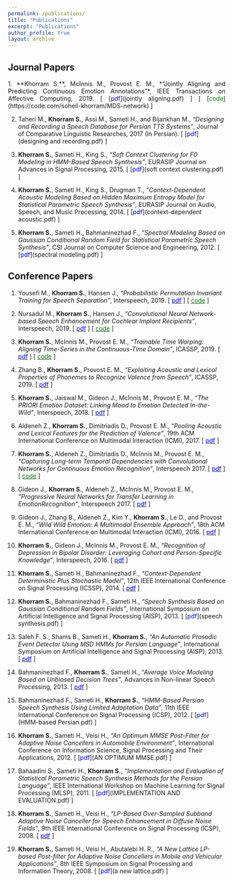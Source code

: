 ```yaml
---
permalink: /publications/
title: "Publications"
excerpt: "Publications"
author_profile: true
layout: archive
---
```


Journal Papers
--------------

<div style="text-align: justify">
1. **Khorram S.**, McInnis M., Provost E. M., *“Jointly Aligning and Predicting Continuous Emotion Annotations”*, IEEE Transactions on Affective Computing, 2019.
[ [<span style="color:blue;">pdf</span>](jointly aligning.pdf) ]
[ [<span style="color:green;">code</span>](https://code.com/soheil-khorram/MDS-network) ]
</div>

2. Taheri M., **Khorram S.**, Assi M., Sameti H., and Bijankhan M., *“Designing and Recording a Speech Database for Persian TTS Systems”*, Journal of Comparative Linguistic Researches, 2017 (In Persian).
[ [<span style="color:blue;">pdf</span>](designing and recording.pdf) ]

3. **Khorram S.**, Sameti H., King S., *“Soft Context Clustering for F0 Modeling in HMM-Based Speech Synthesis”*, EURASIP Journal on Advances in Signal Processing, 2015.
[ [<span style="color:blue;">pdf</span>](soft context clustering.pdf) ]

4. **Khorram S.**, Sameti H., King S., Drugman T., *“Context-Dependent Acoustic Modeling Based on Hidden Maximum Entropy Model for Statistical Parametric Speech Synthesis”*, EURASIP Journal on Audio, Speech, and Music Processing, 2014.
[ [<span style="color:blue;">pdf</span>](context-dependent acoustic.pdf) ]

5. **Khorram S.**, Sameti H., Bahmaninezhad F., *“Spectral Modeling Based on Gaussian Conditional Random Field for Statistical Parametric Speech Synthesis”*, CSI Journal on Computer Science and Engineering, 2012.
[ [<span style="color:blue;">pdf</span>](spectral modeling.pdf) ]

Conference Papers
-----------------

1. Yousefi M., **Khorram S.**, Hansen J., *“Probabilistic Permutation Invariant Training for Speech Separation”*, Interspeech, 2019.
[ [<span style="color:blue;">pdf</span>](Probabilistic_Permutation_Invariant.pdf) ]
[ [<span style="color:green;">code</span>](https://code.com/soheil-khorram/Prob-PIT) ]

2. Nursadul M., **Khorram S.**, Hansen J., *“Convolutional Neural Network-based Speech Enhancement for Cochlear Implant Recipients”*, Interspeech, 2019.
[ [<span style="color:blue;">pdf</span>](convolutional_neural_network_based.pdf) ]
[ [<span style="color:green;">code</span>](https://code.com/soheil-khorram/DNN-based-speech-enhancement) ]

3. **Khorram S.**, McInnis M., Provost E. M., *“Trainable Time Warping: Aligning Time-Series in the Continuous-Time Domain”*, ICASSP, 2019.
[ [<span style="color:blue;">pdf</span>](Trainable_Time_Warping.pdf) ]
[ [<span style="color:green;">code</span>](https://code.com/soheil-khorram/TTW) ]

4. Zhang B., **Khorram S.**, Provost E. M., *“Exploiting Acoustic and Lexical Properties of Phonemes to Recognize Valence from Speech”*, ICASSP, 2019.
[ [<span style="color:blue;">pdf</span>](exploiting_acoustic_and_lexical_properties.pdf) ]

5. **Khorram S.**, Jaiswal M., Gideon J., McInnis M., Provost E. M., *“The PRIORI Emotion Dataset: Linking Mood to Emotion Detected In-the-Wild”*, Interspeech, 2018.
[ [<span style="color:blue;">pdf</span>](BPD_Emotion.pdf) ]

6. Aldeneh Z., **Khorram S.**, Dimitriadis D., Provost E. M., *“Pooling Acoustic and Lexical Features for the Prediction of Valence”*, 19th ACM International Conference on Multimodal Interaction (ICMI), 2017.
[ [<span style="color:blue;">pdf</span>](pooling.pdf) ]

7. **Khorram S.**, Aldeneh Z., Dimitriadis D., McInnis M., Provost E. M., *“Capturing Long-term Temporal Dependencies with Convolutional Networks for Continuous Emotion Recognition”*, Interspeech 2017.
[ [<span style="color:blue;">pdf</span>](capturing-long-term.pdf) ]
[ [<span style="color:green;">code</span>](https://code.com/soheil-khorram/neural-network) ]

8. Gideon J., **Khorram S.**, Aldeneh Z., McInnis M., Provost E. M., *“Progressive Neural Networks for Transfer Learning in EmotionRecognition”*, Interspeech 2017.
[ [<span style="color:blue;">pdf</span>](progressive.pdf) ]

9. Gideon J., Zhang B., Aldeneh Z., Kim Y., **Khorram S.**, Le D., and Provost E. M., *“Wild Wild Emotion: A Multimodal Ensemble Approach”*, 18th ACM International Conference on Multimodal Interaction (ICMI), 2016.
[ [<span style="color:blue;">pdf</span>](wild-wild-emotion.pdf) ]

10. **Khorram S.**, Gideon J., McInnis M., Provost E. M., *“Recognition of Depression in Bipolar Disorder: Leveraging Cohort and Person-Specific Knowledge”*, Interspeech, 2016.
[ [<span style="color:blue;">pdf</span>](depression.pdf) ]

11. **Khorram S.**, Sameti H., Bahmaninezhad F., *“Context-Dependent Deterministic Plus Stochastic Model”*, 12th IEEE International Conference on Signal Processing (ICSSP), 2014.
[ [<span style="color:blue;">pdf</span>](context-dependent.pdf) ]

12. **Khorram S.**, Bahmaninezhad F., Sameti H., *“Speech Synthesis Based on Gaussian Conditional Random Fields”*, International Symposium on Artificial Intelligence and Signal Processing (AISP), 2013.
[ [<span style="color:blue;">pdf</span>](speech synthesis.pdf) ]

13. Saleh F. S., Shams B., Sameti H., **Khorram S.**, *“An Automatic Prosodic Event Detector Using MSD HMMs for Persian Language”*, International Symposium on Artificial Intelligence and Signal Processing (AISP), 2013.
[ [<span style="color:blue;">pdf</span>](an_automatic_prosodic.pdf) ]

14. Bahmaninezhad F., **Khorram S.**, Sameti H., *“Average Voice Modeling Based on Unbiased Decision Trees”*, Advances in Non-linear Speech Processing, 2013.
[ [<span style="color:blue;">pdf</span>](average-voice-modeling.pdf) ]

15. Bahmaninezhad F., Sameti H., **Khorram S.**, *“HMM-Based Persian Speech Synthesis Using Limited Adaptation Data”*, 11th IEEE International Conference on Signal Processing (ICSP), 2012.
[ [<span style="color:blue;">pdf</span>](HMM-based Persian.pdf) ]

16. **Khorram S.**, Sameti H., Veisi H., *“An Optimum MMSE Post-Filter for Adaptive Noise Cancellers in Automobile Environment”*, International Conference on Information Science, Signal Processing and Their Applications, 2012.
[ [<span style="color:blue;">pdf</span>](AN OPTIMUM MMSE.pdf) ]

17. Bahaadini S., Sameti H., **Khorram S.**, *“Implementation and Evaluation of Statistical Parametric Speech Synthesis Methods for the Persian Language”*, IEEE International Workshop on Machine Learning for Signal Processing (MLSP), 2011.
[ [<span style="color:blue;">pdf</span>](IMPLEMENTATION AND EVALUATION.pdf) ]

18. **Khorram S.**, Sameti H., Veisi H., *“LP-Based Over-Sampled Subband Adaptive Noise Canceller for Speech Enhancement in Diffuse Noise Fields”*, 9th IEEE International Conference on Signal Processing (ICSP), 2008.
[ [<span style="color:blue;">pdf</span>](lp_based.pdf) ]

19. **Khorram S.**, Sameti H., Veisi H., Abutalebi H. R., *“A New Lattice LP-based Post-filter for Adaptive Noise Cancellers in Mobile and Vehicular Applications”*, 8th IEEE Symposium on Signal Processing and Information Theory, 2008.
[ [<span style="color:blue;">pdf</span>](a new lattice.pdf) ]
